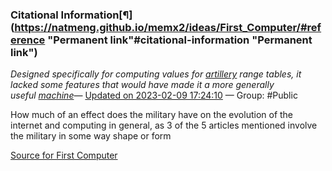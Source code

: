 ### Citational Information[¶](https://natmeng.github.io/memx2/ideas/First_Computer/#reference "Permanent link"#citational-information "Permanent link")

*Designed specifically for computing values for [artillery](https://www.britannica.com/technology/artillery) range tables, it lacked some features that would have made it a more generally useful [machine](https://www.britannica.com/technology/machine)*— [Updated on 2023-02-09 17:24:10](https://hyp.is/ebBxGKjIEe2ZDZOOQnLTiQ/www.britannica.com/technology/ENIAC) — Group: #Public


How much of an effect does the military have on the evolution of the internet and computing in general, as 3 of the 5 articles mentioned involve the military in some way shape or form

[Source for First Computer](https://natmeng.github.io/memx2/sources/The_First_Computer/)